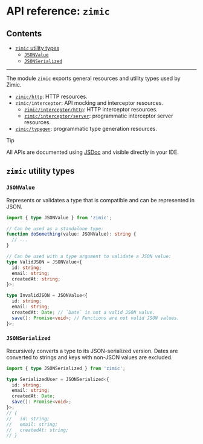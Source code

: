 # API reference: `zimic` <!-- omit from toc -->

## Contents <!-- omit from toc -->

- [`zimic` utility types](#zimic-utility-types)
  - [`JSONValue`](#jsonvalue)
  - [`JSONSerialized`](#jsonserialized)

---

The module `zimic` exports general resources and utility types used by Zimic.

- [`zimic/http`](api‐zimic‐http): HTTP resources.
- `zimic/interceptor`: API mocking and interceptor resources.
  - [`zimic/interceptor/http`](api‐zimic‐interceptor‐http): HTTP interceptor resources.
  - [`zimic/interceptor/server`](api‐zimic‐interceptor‐server): programmatic interceptor server resources.
- [`zimic/typegen`](api‐zimic‐typegen): programmatic type generation resources.

> [!TIP]
>
> All APIs are documented using [JSDoc](https://jsdoc.app) and visible directly in your IDE.

## `zimic` utility types

### `JSONValue`

Represents or validates a type that is compatible and can be represented in JSON.

```ts
import { type JSONValue } from 'zimic';

// Can be used as a standalone type:
function doSomething(value: JSONValue): string {
  // ...
}

// Can be used with a type argument to validate a JSON value:
type ValidJSON = JSONValue<{
  id: string;
  email: string;
  createdAt: string;
}>;

type InvalidJSON = JSONValue<{
  id: string;
  email: string;
  createdAt: Date; // `Date` is not a valid JSON value.
  save(): Promise<void>; // Functions are not valid JSON values.
}>;
```

### `JSONSerialized`

Recursively converts a type to its JSON-serialized version. Dates are converted to strings and keys with non-JSON values
are excluded.

```ts
import { type JSONSerialized } from 'zimic';

type SerializedUser = JSONSerialized<{
  id: string;
  email: string;
  createdAt: Date;
  save(): Promise<void>;
}>;
// {
//   id: string;
//   email: string;
//   createdAt: string;
// }
```
